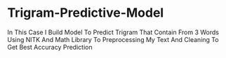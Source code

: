# Trigram-Predictive-Model
In This Case I Build Model To Predict Trigram That Contain From 3 Words Using NlTK And Math Library To Preprocessing My Text And Cleaning To Get Best Accuracy Prediction
